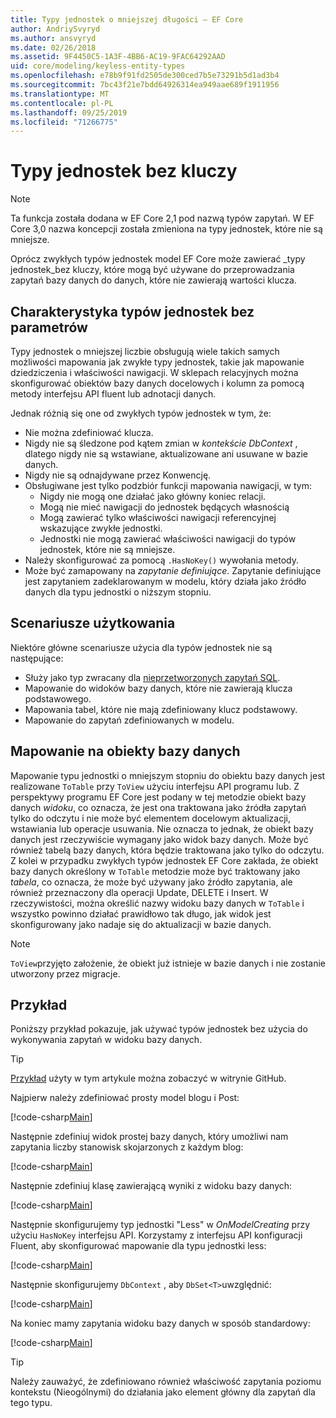 ```yaml
---
title: Typy jednostek o mniejszej długości — EF Core
author: AndriySvyryd
ms.author: ansvyryd
ms.date: 02/26/2018
ms.assetid: 9F4450C5-1A3F-4BB6-AC19-9FAC64292AAD
uid: core/modeling/keyless-entity-types
ms.openlocfilehash: e78b9f91fd2505de300ced7b5e73291b5d1ad3b4
ms.sourcegitcommit: 7bc43f21e7bdd64926314ea949aae689f1911956
ms.translationtype: MT
ms.contentlocale: pl-PL
ms.lasthandoff: 09/25/2019
ms.locfileid: "71266775"
---
```

# <a name="keyless-entity-types"></a>Typy jednostek bez kluczy
> [!NOTE]
> Ta funkcja została dodana w EF Core 2,1 pod nazwą typów zapytań. W EF Core 3,0 nazwa koncepcji została zmieniona na typy jednostek, które nie są mniejsze.

Oprócz zwykłych typów jednostek model EF Core może zawierać _typy jednostek_bez kluczy, które mogą być używane do przeprowadzania zapytań bazy danych do danych, które nie zawierają wartości klucza.

## <a name="keyless-entity-types-characteristics"></a>Charakterystyka typów jednostek bez parametrów

Typy jednostek o mniejszej liczbie obsługują wiele takich samych możliwości mapowania jak zwykłe typy jednostek, takie jak mapowanie dziedziczenia i właściwości nawigacji. W sklepach relacyjnych można skonfigurować obiektów bazy danych docelowych i kolumn za pomocą metody interfejsu API fluent lub adnotacji danych.

Jednak różnią się one od zwykłych typów jednostek w tym, że:

- Nie można zdefiniować klucza.
- Nigdy nie są śledzone pod kątem zmian w _kontekście DbContext_ , dlatego nigdy nie są wstawiane, aktualizowane ani usuwane w bazie danych.
- Nigdy nie są odnajdywane przez Konwencję.
- Obsługiwane jest tylko podzbiór funkcji mapowania nawigacji, w tym:
  - Nigdy nie mogą one działać jako główny koniec relacji.
  - Mogą nie mieć nawigacji do jednostek będących własnością
  - Mogą zawierać tylko właściwości nawigacji referencyjnej wskazujące zwykłe jednostki.
  - Jednostki nie mogą zawierać właściwości nawigacji do typów jednostek, które nie są mniejsze.
- Należy skonfigurować za pomocą `.HasNoKey()` wywołania metody.
- Może być zamapowany na _zapytanie definiujące_. Zapytanie definiujące jest zapytaniem zadeklarowanym w modelu, który działa jako źródło danych dla typu jednostki o niższym stopniu.

## <a name="usage-scenarios"></a>Scenariusze użytkowania

Niektóre główne scenariusze użycia dla typów jednostek nie są następujące:

- Służy jako typ zwracany dla [nieprzetworzonych zapytań SQL](xref:core/querying/raw-sql).
- Mapowanie do widoków bazy danych, które nie zawierają klucza podstawowego.
- Mapowania tabel, które nie mają zdefiniowany klucz podstawowy.
- Mapowanie do zapytań zdefiniowanych w modelu.

## <a name="mapping-to-database-objects"></a>Mapowanie na obiekty bazy danych

Mapowanie typu jednostki o mniejszym stopniu do obiektu bazy danych jest realizowane `ToTable` przy `ToView` użyciu interfejsu API programu lub. Z perspektywy programu EF Core jest podany w tej metodzie obiekt bazy danych _widoku_, co oznacza, że jest ona traktowana jako źródła zapytań tylko do odczytu i nie może być elementem docelowym aktualizacji, wstawiania lub operacje usuwania. Nie oznacza to jednak, że obiekt bazy danych jest rzeczywiście wymagany jako widok bazy danych. Może być również tabelą bazy danych, która będzie traktowana jako tylko do odczytu. Z kolei w przypadku zwykłych typów jednostek EF Core zakłada, że obiekt bazy danych określony w `ToTable` metodzie może być traktowany jako _tabela_, co oznacza, że może być używany jako źródło zapytania, ale również przeznaczony dla operacji Update, DELETE i Insert. W rzeczywistości, można określić nazwy widoku bazy danych w `ToTable` i wszystko powinno działać prawidłowo tak długo, jak widok jest skonfigurowany jako nadaje się do aktualizacji w bazie danych.

> [!NOTE]
> `ToView`przyjęto założenie, że obiekt już istnieje w bazie danych i nie zostanie utworzony przez migracje.

## <a name="example"></a>Przykład

Poniższy przykład pokazuje, jak używać typów jednostek bez użycia do wykonywania zapytań w widoku bazy danych.

> [!TIP]
> [Przykład](https://github.com/aspnet/EntityFramework.Docs/tree/master/samples/core/KeylessEntityTypes) użyty w tym artykule można zobaczyć w witrynie GitHub.

Najpierw należy zdefiniować prosty model blogu i Post:

[!code-csharp[Main](../../../samples/core/KeylessEntityTypes/Program.cs#Entities)]

Następnie zdefiniuj widok prostej bazy danych, który umożliwi nam zapytania liczby stanowisk skojarzonych z każdym blog:

[!code-csharp[Main](../../../samples/core/KeylessEntityTypes/Program.cs#View)]

Następnie zdefiniuj klasę zawierającą wyniki z widoku bazy danych:

[!code-csharp[Main](../../../samples/core/KeylessEntityTypes/Program.cs#KeylessEntityType)]

Następnie skonfigurujemy typ jednostki "Less" w _OnModelCreating_ przy użyciu `HasNoKey` interfejsu API.
Korzystamy z interfejsu API konfiguracji Fluent, aby skonfigurować mapowanie dla typu jednostki less:

[!code-csharp[Main](../../../samples/core/KeylessEntityTypes/Program.cs#Configuration)]

Następnie skonfigurujemy `DbContext` , aby `DbSet<T>`uwzględnić:

[!code-csharp[Main](../../../samples/core/KeylessEntityTypes/Program.cs#DbSet)]

Na koniec mamy zapytania widoku bazy danych w sposób standardowy:

[!code-csharp[Main](../../../samples/core/KeylessEntityTypes/Program.cs#Query)]

> [!TIP]
> Należy zauważyć, że zdefiniowano również właściwość zapytania poziomu kontekstu (Nieogólnymi) do działania jako element główny dla zapytań dla tego typu.
